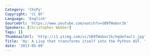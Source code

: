```yaml
---
Category: 'ChiPy'
Copyright: 'CC BY'
Language: 'English'
SourceUrl: 'https://www.youtube.com/watch?v=SB9TWabor1k'
Speakers: [Christopher Webber]
Tags: []
ThumbnailUrl: 'http://i1.ytimg.com/vi/SB9TWabor1k/hqdefault.jpg'
Title: 'Hy: A Lisp that transforms itself into the Python AST. '
date: '2013-05-09'
---
```

